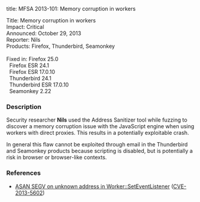 title: MFSA 2013-101: Memory corruption in workers

<p>
<span class="label">Title:</span>      Memory corruption in workers<br/>
<span class="label">Impact:</span>     Critical<br/>
<span class="label">Announced:</span>  October 29, 2013<br/>
<span class="label">Reporter:</span>   Nils<br/>
<span class="label">Products:</span>   Firefox, Thunderbird, Seamonkey<br/>
<br/>
<span class="label">Fixed in:</span>   Firefox 25.0<br/>
<span class="label">&#160;</span>      Firefox ESR 24.1<br/>
<span class="label">&#160;</span>      Firefox ESR 17.0.10<br/>
<span class="label">&#160;</span>      Thunderbird 24.1<br/>
<span class="label">&#160;</span>      Thunderbird ESR 17.0.10<br/>
<span class="label">&#160;</span>      Seamonkey 2.22<br/>
</p>


<h3>Description</h3>

<p>Security researcher <strong>Nils</strong> used the Address Sanitizer tool
while fuzzing to discover a memory corruption issue with the JavaScript engine
when using workers with direct proxies. This results in a potentially
exploitable crash. 
</p>

<p class="note">In general this flaw cannot be exploited through email in the
Thunderbird and Seamonkey products because scripting is disabled, but is
potentially a risk in browser or browser-like contexts.</p>

<h3>References</h3>

<ul>
  <li><a href="https://bugzilla.mozilla.org/show_bug.cgi?id=897678">
       ASAN SEGV on unknown address in Worker::SetEventListener</a> (<a href="http://cve.mitre.org/cgi-bin/cvename.cgi?name=CVE-2013-5602" class="ex-ref">CVE-2013-5602</a>)</li>
</ul>



